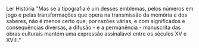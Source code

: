 Ler História
"Mas se a tipografia é um desses emblemas, pelos números em jogo e pelas transformações que opera na transmissão da memória e dos saberes, não é menos certo que, por razões várias, e com significados e consequências diversas, a difusão - e a permanência - manuscrita das obras culturais mantém uma expressão assinalável entre os séculos XV e XVIII."